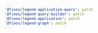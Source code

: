 ```yaml
---
'@finos/legend-application-query': patch
'@finos/legend-query-builder': patch
'@finos/legend-application': patch
'@finos/legend-graph': patch
---
```


